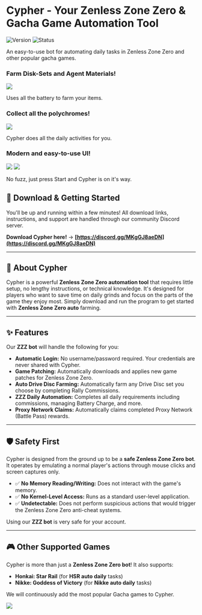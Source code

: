 # Cypher - Your Zenless Zone Zero & Gacha Game Automation Tool

![Version](https://img.shields.io/badge/version-v0.4-blue?style=for-the-badge)
![Status](https://img.shields.io/badge/status-active-success?style=for-the-badge)

An easy-to-use bot for automating daily tasks in Zenless Zone Zero and other popular gacha games.

### Farm Disk-Sets and Agent Materials!

<img src="https://github.com/user-attachments/assets/1cd478c5-a529-465f-b188-bd66a44a8c4d" />

Uses all the battery to farm your items.

### Collect all the polychromes!

<img src="https://github.com/user-attachments/assets/3be39e5f-0083-4b65-b0ab-5c81f6b574ed" />

Cypher does all the daily activities for you.

### Modern and easy-to-use UI!

<img src="https://github.com/user-attachments/assets/472c7ca7-8b5c-4ca1-b3b7-9651271db965" />

<img src="https://github.com/user-attachments/assets/9a8969dc-17a7-4b61-9d78-cc8e09f32d32" />

No fuzz, just press Start and Cypher is on it's way.

## 💾 Download & Getting Started

You'll be up and running within a few minutes! All download links, instructions, and support are handled through our community Discord server.

**Download Cypher here!** -> **[https://discord.gg/MKgGJ8aeDN](https://discord.gg/MKgGJ8aeDN)**

---

## 🚀 About Cypher

Cypher is a powerful **Zenless Zone Zero automation tool** that requires little setup, no lengthy instructions, or technical knowledge. It's designed for players who want to save time on daily grinds and focus on the parts of the game they enjoy most. Simply download and run the program to get started with **Zenless Zone Zero auto** farming.

---

## ✨ Features

Our **ZZZ bot** will handle the following for you:

* **Automatic Login:** No username/password required. Your credentials are never shared with Cypher.
* **Game Patching:** Automatically downloads and applies new game patches for Zenless Zone Zero.
* **Auto Drive Disc Farming:** Automatically farm any Drive Disc set you choose by completing Rally Commissions.
* **ZZZ Daily Automation:** Completes all daily requirements including commissions, managing Battery Charge, and more.
* **Proxy Network Claims:** Automatically claims completed Proxy Network (Battle Pass) rewards.

---

## 🛡️ Safety First

Cypher is designed from the ground up to be a **safe Zenless Zone Zero bot**. It operates by emulating a normal player's actions through mouse clicks and screen captures only.

* ✅ **No Memory Reading/Writing:** Does not interact with the game's memory.
* ✅ **No Kernel-Level Access:** Runs as a standard user-level application.
* ✅ **Undetectable:** Does not perform suspicious actions that would trigger the Zenless Zone Zero anti-cheat systems.

Using our **ZZZ bot** is very safe for your account.

---

## 🎮 Other Supported Games

Cypher is more than just a **Zenless Zone Zero bot**! It also supports:

* **Honkai: Star Rail** (for **HSR auto daily** tasks)
* **Nikke: Goddess of Victory** (for **Nikke auto daily** tasks)

We will continuously add the most popular Gacha games to Cypher.

<img src="https://github.com/user-attachments/assets/7b5582ac-e04f-422d-948e-4a84861d0e70" />

